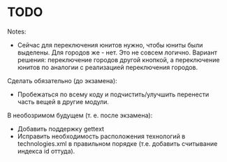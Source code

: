 TODO
====
Notes:
* Сейчас для переключения юнитов нужно, чтобы юниты были выделены. Для городов же - нет. Это не совсем логично. Вариант решения: переключение городов другой кнопкой, а переключение юнитов по аналогии с реализацией переключения городов.

Сделать обязательно (до экзамена):
* Пробежаться по всему коду и подчистить/улучшить перенести часть вещей в другие модули.

В необозримом будущем (т. е. после экзамена):
* Добавить поддержку gettext
* Исправить необходимость расположения технологий в technologies.xml в правильном порядке (т.е. добавить считывание индекса id оттуда).
